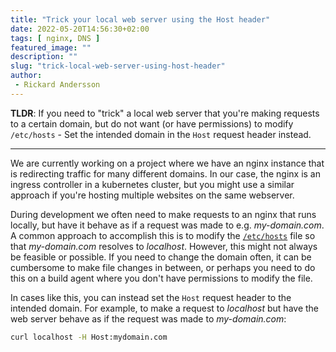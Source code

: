 ```yaml
---
title: "Trick your local web server using the Host header"
date: 2022-05-20T14:56:30+02:00
tags: [ nginx, DNS ]
featured_image: ""
description: ""
slug: "trick-local-web-server-using-host-header"
author:
 - Rickard Andersson
---
```


**TLDR**: If you need to "trick" a local web server that you're making requests to a certain domain, but do not want (or have permissions) to modify `/etc/hosts` - Set the intended domain in the `Host` request header instead.

---

We are currently working on a project where we have an nginx instance that is redirecting traffic for many different domains. In our case, the nginx is an ingress controller in a kubernetes cluster, but you might use a similar approach if you're hosting multiple websites on the same webserver.

During development we often need to make requests to an nginx that runs locally, but have it behave as if a request was made to e.g. *my-domain.com*. A common approach to accomplish this is to modify the [`/etc/hosts`](https://en.wikipedia.org/wiki/Hosts_(file)) file so that *my-domain.com* resolves to *localhost*. However, this might not always be feasible or possible. If you need to change the domain often, it can be cumbersome to make file changes in between, or perhaps you need to do this on a build agent where you don't have permissions to modify the file.

In cases like this, you can instead set the `Host` request header to the intended domain. For example, to make a request to *localhost* but have the web server behave as if the request was made to *my-domain.com*:

```bash
curl localhost -H Host:mydomain.com
```
